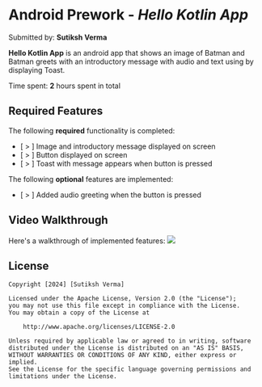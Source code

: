# Android Prework - *Hello Kotlin App*

Submitted by: **Sutiksh Verma**

**Hello Kotlin App** is an android app that shows an image of Batman and Batman greets with an introductory message with audio and text using by displaying Toast. 

Time spent: **2** hours spent in total

## Required Features

The following **required** functionality is completed:

* [ > ] Image and introductory message displayed on screen
* [ > ] Button displayed on screen
* [ > ] Toast with message appears when button is pressed 

The following **optional** features are implemented:

* [ > ] Added audio greeting when the button is pressed

## Video Walkthrough

Here's a walkthrough of implemented features:
![](https://github.com/Sutiksh27/HelloKotlinApp/blob/main/IAmBatman.gif)

## License

    Copyright [2024] [Sutiksh Verma]

    Licensed under the Apache License, Version 2.0 (the "License");
    you may not use this file except in compliance with the License.
    You may obtain a copy of the License at

        http://www.apache.org/licenses/LICENSE-2.0

    Unless required by applicable law or agreed to in writing, software
    distributed under the License is distributed on an "AS IS" BASIS,
    WITHOUT WARRANTIES OR CONDITIONS OF ANY KIND, either express or implied.
    See the License for the specific language governing permissions and
    limitations under the License.
